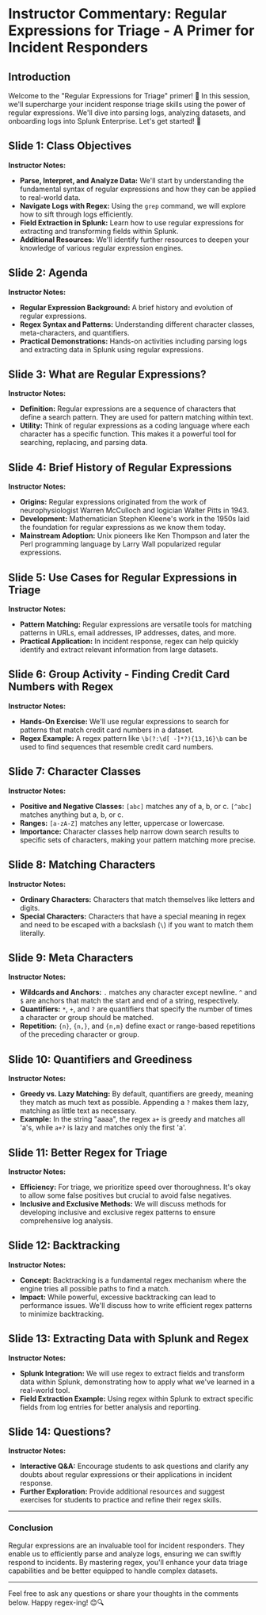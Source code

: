 # Instructor Commentary: Regular Expressions for Triage - A Primer for Incident Responders

## Introduction

Welcome to the "Regular Expressions for Triage" primer! 🎉 In this session, we'll supercharge your incident response triage skills using the power of regular expressions. We'll dive into parsing logs, analyzing datasets, and onboarding logs into Splunk Enterprise. Let's get started! 🚀

## Slide 1: Class Objectives

**Instructor Notes:**
- **Parse, Interpret, and Analyze Data:** We'll start by understanding the fundamental syntax of regular expressions and how they can be applied to real-world data.
- **Navigate Logs with Regex:** Using the `grep` command, we will explore how to sift through logs efficiently.
- **Field Extraction in Splunk:** Learn how to use regular expressions for extracting and transforming fields within Splunk.
- **Additional Resources:** We'll identify further resources to deepen your knowledge of various regular expression engines.

## Slide 2: Agenda

**Instructor Notes:**
- **Regular Expression Background:** A brief history and evolution of regular expressions.
- **Regex Syntax and Patterns:** Understanding different character classes, meta-characters, and quantifiers.
- **Practical Demonstrations:** Hands-on activities including parsing logs and extracting data in Splunk using regular expressions.

## Slide 3: What are Regular Expressions?

**Instructor Notes:**
- **Definition:** Regular expressions are a sequence of characters that define a search pattern. They are used for pattern matching within text.
- **Utility:** Think of regular expressions as a coding language where each character has a specific function. This makes it a powerful tool for searching, replacing, and parsing data.

## Slide 4: Brief History of Regular Expressions

**Instructor Notes:**
- **Origins:** Regular expressions originated from the work of neurophysiologist Warren McCulloch and logician Walter Pitts in 1943.
- **Development:** Mathematician Stephen Kleene's work in the 1950s laid the foundation for regular expressions as we know them today.
- **Mainstream Adoption:** Unix pioneers like Ken Thompson and later the Perl programming language by Larry Wall popularized regular expressions.

## Slide 5: Use Cases for Regular Expressions in Triage

**Instructor Notes:**
- **Pattern Matching:** Regular expressions are versatile tools for matching patterns in URLs, email addresses, IP addresses, dates, and more.
- **Practical Application:** In incident response, regex can help quickly identify and extract relevant information from large datasets.

## Slide 6: Group Activity - Finding Credit Card Numbers with Regex

**Instructor Notes:**
- **Hands-On Exercise:** We'll use regular expressions to search for patterns that match credit card numbers in a dataset.
- **Regex Example:** A regex pattern like `\b(?:\d[ -]*?){13,16}\b` can be used to find sequences that resemble credit card numbers.

## Slide 7: Character Classes

**Instructor Notes:**
- **Positive and Negative Classes:** `[abc]` matches any of a, b, or c. `[^abc]` matches anything but a, b, or c.
- **Ranges:** `[a-zA-Z]` matches any letter, uppercase or lowercase.
- **Importance:** Character classes help narrow down search results to specific sets of characters, making your pattern matching more precise.

## Slide 8: Matching Characters

**Instructor Notes:**
- **Ordinary Characters:** Characters that match themselves like letters and digits.
- **Special Characters:** Characters that have a special meaning in regex and need to be escaped with a backslash (`\`) if you want to match them literally.

## Slide 9: Meta Characters

**Instructor Notes:**
- **Wildcards and Anchors:** `.` matches any character except newline. `^` and `$` are anchors that match the start and end of a string, respectively.
- **Quantifiers:** `*`, `+`, and `?` are quantifiers that specify the number of times a character or group should be matched.
- **Repetition:** `{n}`, `{n,}`, and `{n,m}` define exact or range-based repetitions of the preceding character or group.

## Slide 10: Quantifiers and Greediness

**Instructor Notes:**
- **Greedy vs. Lazy Matching:** By default, quantifiers are greedy, meaning they match as much text as possible. Appending a `?` makes them lazy, matching as little text as necessary.
- **Example:** In the string "aaaa", the regex `a+` is greedy and matches all 'a's, while `a+?` is lazy and matches only the first 'a'.

## Slide 11: Better Regex for Triage

**Instructor Notes:**
- **Efficiency:** For triage, we prioritize speed over thoroughness. It's okay to allow some false positives but crucial to avoid false negatives.
- **Inclusive and Exclusive Methods:** We will discuss methods for developing inclusive and exclusive regex patterns to ensure comprehensive log analysis.

## Slide 12: Backtracking

**Instructor Notes:**
- **Concept:** Backtracking is a fundamental regex mechanism where the engine tries all possible paths to find a match.
- **Impact:** While powerful, excessive backtracking can lead to performance issues. We'll discuss how to write efficient regex patterns to minimize backtracking.

## Slide 13: Extracting Data with Splunk and Regex

**Instructor Notes:**
- **Splunk Integration:** We will use regex to extract fields and transform data within Splunk, demonstrating how to apply what we've learned in a real-world tool.
- **Field Extraction Example:** Using regex within Splunk to extract specific fields from log entries for better analysis and reporting.

## Slide 14: Questions?

**Instructor Notes:**
- **Interactive Q&A:** Encourage students to ask questions and clarify any doubts about regular expressions or their applications in incident response.
- **Further Exploration:** Provide additional resources and suggest exercises for students to practice and refine their regex skills.

---

### Conclusion

Regular expressions are an invaluable tool for incident responders. They enable us to efficiently parse and analyze logs, ensuring we can swiftly respond to incidents. By mastering regex, you'll enhance your data triage capabilities and be better equipped to handle complex datasets.

---

Feel free to ask any questions or share your thoughts in the comments below. Happy regex-ing! 😊🔍